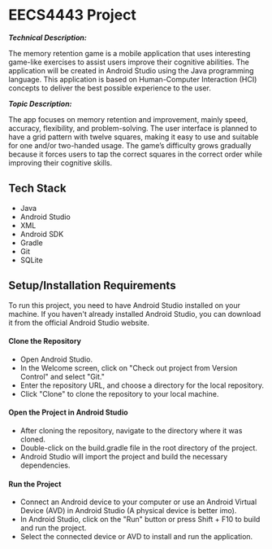 # EECS4443 Project

***Technical Description:***

The memory retention game is a mobile application that uses interesting game-like exercises to assist users improve their cognitive abilities. The application will be created in Android Studio using the Java programming language. This application is based on Human-Computer Interaction (HCI) concepts to deliver the best possible experience to the user. 

***Topic Description:***

The app focuses on memory retention and improvement, mainly speed, accuracy, flexibility, and problem-solving. The user interface is planned to have a grid pattern with twelve squares, making it easy to use and suitable for one and/or two-handed usage. The game’s difficulty grows gradually because it forces users to tap the correct squares in the correct order while improving their cognitive skills. 
## Tech Stack

* Java
* Android Studio
* XML
* Android SDK
* Gradle
* Git
* SQLite

## Setup/Installation Requirements
To run this project, you need to have Android Studio installed on your machine. If you haven't already installed Android Studio, you can download it from the official Android Studio website.

#### Clone the Repository
* Open Android Studio.
* In the Welcome screen, click on "Check out project from Version Control" and select "Git."
* Enter the repository URL, and choose a directory for the local repository.
* Click "Clone" to clone the repository to your local machine.

#### Open the Project in Android Studio
* After cloning the repository, navigate to the directory where it was cloned.
* Double-click on the build.gradle file in the root directory of the project.
* Android Studio will import the project and build the necessary dependencies.

#### Run the Project
* Connect an Android device to your computer or use an Android Virtual Device (AVD) in Android Studio (A physical device is better imo).
* In Android Studio, click on the "Run" button or press Shift + F10 to build and run the project.
* Select the connected device or AVD to install and run the application.
